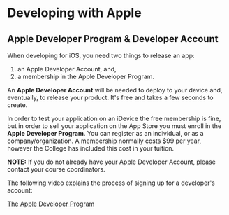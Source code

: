 # Developing with Apple

## Apple Developer Program & Developer Account

When developing for iOS, you need two things to release an app:

1. an Apple Developer Account, and,
2. a membership in the Apple Developer Program.

An **Apple Developer Account** will be needed to deploy to your device and, eventually, to release your product. It's free and takes a few seconds to create.

In order to test your application on an iDevice the free membership is fine, but in order to sell your application on the App Store you must enroll in the **Apple Developer Program**. You can register as an individual, or as a company/organization.  A membership normally costs $99 per year, however the College has included this cost in your tuition.

**NOTE:** If you do not already have your Apple Developer Account, please contact your course coordinators.

The following video explains the process of signing up for a developer's account:

<!-- [The iOS Developer Program](https://www.lynda.com/Swift-tutorials/iOS-Developer-Program/466181/483033-4.html) -->

[The Apple Developer Program](https://developer.apple.com)
